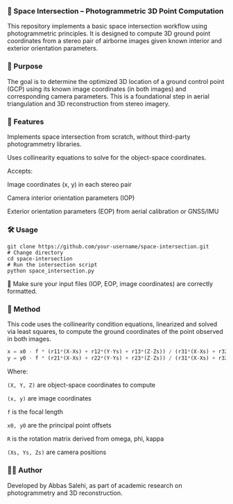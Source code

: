 ### 📐 Space Intersection – Photogrammetric 3D Point Computation

This repository implements a basic space intersection workflow using photogrammetric principles. It is designed to compute 3D ground point coordinates from a stereo pair of airborne images given known interior and exterior orientation parameters.

### 🧭 Purpose

The goal is to determine the optimized 3D location of a ground control point (GCP) using its known image coordinates (in both images) and corresponding camera parameters. This is a foundational step in aerial triangulation and 3D reconstruction from stereo imagery.

### 📌 Features

Implements space intersection from scratch, without third-party photogrammetry libraries.

Uses collinearity equations to solve for the object-space coordinates.

Accepts:

Image coordinates (x, y) in each stereo pair

Camera interior orientation parameters (IOP)

Exterior orientation parameters (EOP) from aerial calibration or GNSS/IMU

### 🛠️ Usage
```console
git clone https://github.com/your-username/space-intersection.git 
# Change directory
cd space-intersection 
# Run the intersection script
python space_intersection.py
```
📁 Make sure your input files (IOP, EOP, image coordinates) are correctly formatted.

### 🧮 Method

This code uses the collinearity condition equations, linearized and solved via least squares, to compute the ground coordinates of the point observed in both images.
```python
x = x0 - f * (r11*(X-Xs) + r12*(Y-Ys) + r13*(Z-Zs)) / (r31*(X-Xs) + r32*(Y-Ys) + r33*(Z-Zs))
y = y0 - f * (r21*(X-Xs) + r22*(Y-Ys) + r23*(Z-Zs)) / (r31*(X-Xs) + r32*(Y-Ys) + r33*(Z-Zs))
```
Where:

```(X, Y, Z)``` are object-space coordinates to compute

```(x, y)``` are image coordinates

```f``` is the focal length

```x0, y0``` are the principal point offsets

```R``` is the rotation matrix derived from omega, phi, kappa

```(Xs, Ys, Zs)``` are camera positions

### 🧑‍💻 Author

Developed by Abbas Salehi, as part of academic research on photogrammetry and 3D reconstruction.
